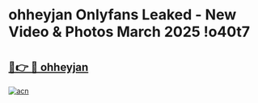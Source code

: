 # ohheyjan Onlyfans Leaked - New Video & Photos March 2025 !o40t7

# <h2><a href="https://visan5.iuczelnia.edu.pl?title=ohheyjan&ref=o40t7">🔗👉 🔴 ohheyjan</a></h2>

[![acn](https://github.com/user-attachments/assets/0f9c940e-d8b0-45ae-aac7-cd30a18b3e1c)](https://visan5.iuczelnia.edu.pl?title=ohheyjan&ref=o40t7)

